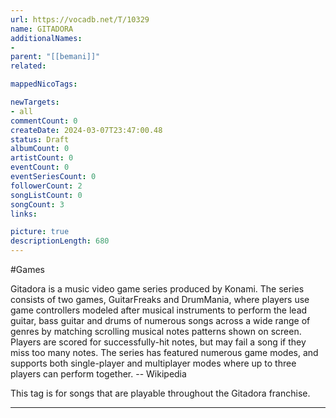 ```yaml
---
url: https://vocadb.net/T/10329
name: GITADORA
additionalNames: 
- 
parent: "[[bemani]]"
related:

mappedNicoTags:

newTargets:
- all
commentCount: 0
createDate: 2024-03-07T23:47:00.48
status: Draft
albumCount: 0
artistCount: 0
eventCount: 0
eventSeriesCount: 0
followerCount: 2
songListCount: 0
songCount: 3
links: 

picture: true
descriptionLength: 680
---
```


#Games

Gitadora is a music video game series produced by Konami. The series consists of two games, GuitarFreaks and DrumMania, where players use game controllers modeled after musical instruments to perform the lead guitar, bass guitar and drums of numerous songs across a wide range of genres by matching scrolling musical notes patterns shown on screen. Players are scored for successfully-hit notes, but may fail a song if they miss too many notes. The series has featured numerous game modes, and supports both single-player and multiplayer modes where up to three players can perform together.
-- Wikipedia

This tag is for songs that are playable throughout the Gitadora franchise.

---

